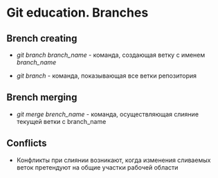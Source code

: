 # Git education. Branches

## Brench creating

* *git branch branch_name* - команда, создающая ветку с именем *branch_name*

* *git branch* - команда, показывающая все ветки репозитория

## Brench merging

* *git merge brench_name* - команда, осуществляющая слияние текущей ветки с branch_name

## Conflicts

* Конфликты при слиянии возникают, когда изменения сливаемых веток претендуют на общие участки рабочей области